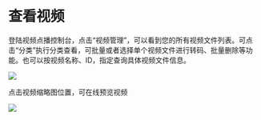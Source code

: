 # 查看视频

登陆视频点播控制台，点击“视频管理”，可以看到您的所有视频文件列表。可点击“分类”执行分类查看，可批量或者选择单个视频文件进行转码、批量删除等功能。也可以按视频名称、ID，指定查询具体视频文件信息。

![](https://github.com/jdcloudcom/cn/blob/6095a336fd4c1d5c1e448a37e933d569414fe918/image/Video-on-Demand/%E6%9F%A5%E7%9C%8B%E8%A7%86%E9%A2%911.png)

点击视频缩略图位置，可在线预览视频

![](https://github.com/jdcloudcom/cn/blob/6095a336fd4c1d5c1e448a37e933d569414fe918/image/Video-on-Demand/%E8%A7%86%E9%A2%91%E6%9F%A5%E7%9C%8B2.png)


